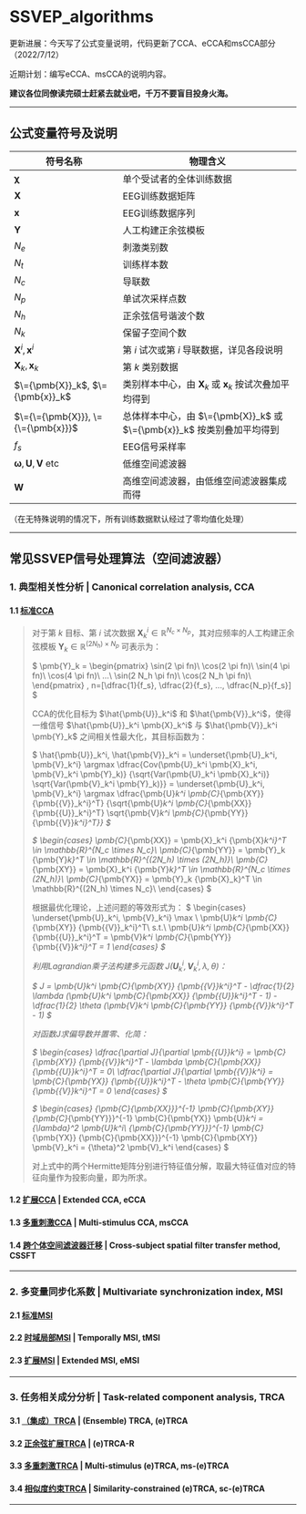 # SSVEP_algorithms 
更新进展：今天写了公式变量说明，代码更新了CCA、eCCA和msCCA部分（2022/7/12）<p>
近期计划：编写eCCA、msCCA的说明内容。<p>
**建议各位同僚读完硕士赶紧去就业吧，千万不要盲目投身火海。**

***
## 公式变量符号及说明
| 符号名称 | 物理含义 |
| --- | --- |
| $\pmb{\chi}$ | 单个受试者的全体训练数据 |
| $\pmb{X}$ | EEG训练数据矩阵 |
| $\pmb{x}$ | EEG训练数据序列 |
| $\pmb{Y}$ | 人工构建正余弦模板 |
| $N_e$ | 刺激类别数 |
| $N_t$ | 训练样本数 |
| $N_c$ | 导联数 |
| $N_p$ | 单试次采样点数 |
| $N_h$ | 正余弦信号谐波个数 |
| $N_k$ | 保留子空间个数 |
| $\pmb{X}^i, \pmb{x}^i$ | 第 $i$ 试次或第 $i$ 导联数据，详见各段说明|
| $\pmb{X}_k, \pmb{x}_k$ | 第 $k$ 类别数据 |
| $\={\pmb{X}}_k$, $\={\pmb{x}}_k$ | 类别样本中心，由 $\pmb{X}_k$ 或 $\pmb{x}_k$ 按试次叠加平均得到 |
| $\={\={\pmb{X}}}, \={\={\pmb{x}}}$ | 总体样本中心，由 $\={\pmb{X}}_k$ 或 $\={\pmb{x}}_k$ 按类别叠加平均得到 |
| $f_s$ | EEG信号采样率 |
| $\pmb{\omega}, \pmb{U}, \pmb{V}$ etc | 低维空间滤波器 |
| $\pmb{W}$ | 高维空间滤波器，由低维空间滤波器集成而得 |

（在无特殊说明的情况下，所有训练数据默认经过了零均值化处理）
***
## 常见SSVEP信号处理算法（空间滤波器）
### 1. 典型相关性分析 | Canonical correlation analysis, CCA
#### 1.1 [标准CCA][CCA]
> 对于第 $k$ 目标、第 $i$ 试次数据 $\pmb{X}_k^i \in \mathbb{R}^{N_c \times N_p}$，其对应频率的人工构建正余弦模板 $\pmb{Y}_k \in \mathbb{R}^{(2N_h) \times N_p}$ 可表示为： <p>
$
 \pmb{Y}_k = 
  \begin{pmatrix}
   \sin(2 \pi fn)\\
   \cos(2 \pi fn)\\
   \sin(4 \pi fn)\\
   \cos(4 \pi fn)\\
   ...\\
   \sin(2 N_h \pi fn)\\
   \cos(2 N_h \pi fn)\\
  \end{pmatrix}
 , 
 n=[\dfrac{1}{f_s}, \dfrac{2}{f_s}, ..., \dfrac{N_p}{f_s}]
$ <p>
> CCA的优化目标为 $\hat{\pmb{U}}_k^i$ 和 $\hat{\pmb{V}}_k^i$，使得一维信号 $\hat{\pmb{U}}_k^i \pmb{X}_k^i$ 与 $\hat{\pmb{V}}_k^i \pmb{Y}_k$ 之间相关性最大化，其目标函数为： <p>
$
 \hat{\pmb{U}}_k^i, \hat{\pmb{V}}_k^i =
 \underset{\pmb{U}_k^i, \pmb{V}_k^i} \argmax 
  \dfrac{Cov(\pmb{U}_k^i \pmb{X}_k^i, \pmb{V}_k^i \pmb{Y}_k)}
        {\sqrt{Var(\pmb{U}_k^i \pmb{X}_k^i)}
         \sqrt{Var(\pmb{V}_k^i \pmb{Y}_k)}}
 = 
 \underset{\pmb{U}_k^i, \pmb{V}_k^i} \argmax
  \dfrac{\pmb{U}_k^i \pmb{C}_{\pmb{XY}} {\pmb{{V}}_k^i}^T}
       {\sqrt{\pmb{U}_k^i \pmb{C}_{\pmb{XX}} {\pmb{{U}}_k^i}^T}
        \sqrt{\pmb{V}_k^i \pmb{C}_{\pmb{YY}} {\pmb{{V}}_k^i}^T}}
$ <p>
$ 
 \begin{cases}
  \pmb{C}_{\pmb{XX}} = \pmb{X}_k^i {\pmb{X}_k^i}^T
   \in \mathbb{R}^{N_c \times N_c}\\
  \pmb{C}_{\pmb{YY}} = \pmb{Y}_k {\pmb{Y}_k}^T
   \in \mathbb{R}^{(2N_h) \times (2N_h)}\\
  \pmb{C}_{\pmb{XY}} = \pmb{X}_k^i {\pmb{Y}_k}^T
   \in \mathbb{R}^{N_c \times (2N_h)}\\
  \pmb{C}_{\pmb{YX}} = \pmb{Y}_k {\pmb{X}_k}^T
   \in \mathbb{R}^{(2N_h) \times N_c}\\
 \end{cases}
$ <p>
根据最优化理论，上述问题的等效形式为：
$
 \begin{cases}
  \underset{\pmb{U}_k^i, \pmb{V}_k^i} \max \ 
   \pmb{U}_k^i \pmb{C}_{\pmb{XY}} {\pmb{{V}}_k^i}^T\\
  s.t.\  \pmb{U}_k^i \pmb{C}_{\pmb{XX}} {\pmb{{U}}_k^i}^T = 
       \pmb{V}_k^i \pmb{C}_{\pmb{YY}} {\pmb{{V}}_k^i}^T = 1
 \end{cases}
$ <p>
利用Lagrandian乘子法构建多元函数 $J(\pmb{U}_k^i, \pmb{V}_k^i, \lambda, \theta)$：<p>
$
 J = \pmb{U}_k^i \pmb{C}_{\pmb{XY}} {\pmb{{V}}_k^i}^T - 
     \dfrac{1}{2} \lambda (\pmb{U}_k^i \pmb{C}_{\pmb{XX}} {\pmb{{U}}_k^i}^T - 1) - 
     \dfrac{1}{2} \theta (\pmb{V}_k^i \pmb{C}_{\pmb{YY}} {\pmb{{V}}_k^i}^T - 1)
$ <p>
对函数$J$求偏导数并置零、化简：<p>
$
 \begin{cases}
  \dfrac{\partial J}{\partial \pmb{{U}}_k^i} = 
   \pmb{C}_{\pmb{XY}} {\pmb{{V}}_k^i}^T - 
    \lambda \pmb{C}_{\pmb{XX}} {\pmb{{U}}_k^i}^T = 0\\
  \dfrac{\partial J}{\partial \pmb{{V}}_k^i} = 
   \pmb{C}_{\pmb{YX}} {\pmb{{U}}_k^i}^T - 
    \theta \pmb{C}_{\pmb{YY}} {\pmb{{V}}_k^i}^T = 0
 \end{cases}
$ <p>
$
 \begin{cases}
  {\pmb{C}_{\pmb{XX}}}^{-1} \pmb{C}_{\pmb{XY}} 
  {\pmb{C}_{\pmb{YY}}}^{-1} \pmb{C}_{\pmb{YX}} \pmb{U}_k^i
   = {\lambda}^2 \pmb{U}_k^i\\
  {\pmb{C}_{\pmb{YY}}}^{-1} \pmb{C}_{\pmb{YX}} 
  {\pmb{C}_{\pmb{XX}}}^{-1} \pmb{C}_{\pmb{XY}} \pmb{V}_k^i
   = {\theta}^2 \pmb{V}_k^i
 \end{cases}
$ <p>
对上式中的两个Hermitte矩阵分别进行特征值分解，取最大特征值对应的特征向量作为投影向量，即为所求。


#### 1.2 [扩展CCA][eCCA] | Extended CCA, eCCA
#### 1.3 [多重刺激CCA][msCCA] | Multi-stimulus CCA, msCCA
#### 1.4 [跨个体空间滤波器迁移][CSSFT] | Cross-subject spatial filter transfer method, CSSFT

[CCA]: http://ieeexplore.ieee.org/document/4203016/
[eCCA]: http://www.pnas.org/lookup/doi/10.1073/pnas.1508080112
[msCCA]: https://ieeexplore.ieee.org/document/9006809/
[CSSFT]: http://iopscience.iop.org/article/10.1088/1741-2552/ac6b57

***
### 2. 多变量同步化系数 | Multivariate synchronization index, MSI
#### 2.1 [标准MSI][MSI]
#### 2.2 [时域局部MSI][tMSI] | Temporally MSI, tMSI
#### 2.3 [扩展MSI][eMSI] | Extended MSI, eMSI

[MSI]: temp
[tMSI]: temp
[eMSI]: temp

***
### 3. 任务相关成分分析 | Task-related component analysis, TRCA
#### 3.1 [（集成）TRCA][TRCA] | (Ensemble) TRCA, (e)TRCA
#### 3.2 [正余弦扩展TRCA][TRCA-R] | (e)TRCA-R
#### 3.3 [多重刺激TRCA][ms-TRCA] | Multi-stimulus (e)TRCA, ms-(e)TRCA
#### 3.4 [相似度约束TRCA][sc-TRCA] | Similarity-constrained (e)TRCA, sc-(e)TRCA

[TRCA]: https://ieeexplore.ieee.org/document/7904641/
[TRCA-R]: https://ieeexplore.ieee.org/document/9006809/
[ms-TRCA]: temp
[sc-TRCA]: temp
***






